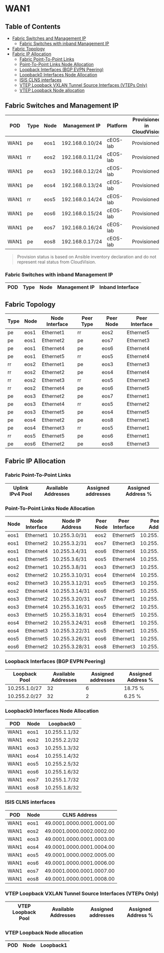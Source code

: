 # WAN1

## Table of Contents

- [Fabric Switches and Management IP](#fabric-switches-and-management-ip)
  - [Fabric Switches with inband Management IP](#fabric-switches-with-inband-management-ip)
- [Fabric Topology](#fabric-topology)
- [Fabric IP Allocation](#fabric-ip-allocation)
  - [Fabric Point-To-Point Links](#fabric-point-to-point-links)
  - [Point-To-Point Links Node Allocation](#point-to-point-links-node-allocation)
  - [Loopback Interfaces (BGP EVPN Peering)](#loopback-interfaces-bgp-evpn-peering)
  - [Loopback0 Interfaces Node Allocation](#loopback0-interfaces-node-allocation)
  - [ISIS CLNS interfaces](#isis-clns-interfaces)
  - [VTEP Loopback VXLAN Tunnel Source Interfaces (VTEPs Only)](#vtep-loopback-vxlan-tunnel-source-interfaces-vteps-only)
  - [VTEP Loopback Node allocation](#vtep-loopback-node-allocation)

## Fabric Switches and Management IP

| POD | Type | Node | Management IP | Platform | Provisioned in CloudVision | Serial Number |
| --- | ---- | ---- | ------------- | -------- | -------------------------- | ------------- |
| WAN1 | pe | eos1 | 192.168.0.10/24 | cEOS-lab | Provisioned | - |
| WAN1 | rr | eos2 | 192.168.0.11/24 | cEOS-lab | Provisioned | - |
| WAN1 | pe | eos3 | 192.168.0.12/24 | cEOS-lab | Provisioned | - |
| WAN1 | pe | eos4 | 192.168.0.13/24 | cEOS-lab | Provisioned | - |
| WAN1 | rr | eos5 | 192.168.0.14/24 | cEOS-lab | Provisioned | - |
| WAN1 | pe | eos6 | 192.168.0.15/24 | cEOS-lab | Provisioned | - |
| WAN1 | pe | eos7 | 192.168.0.16/24 | cEOS-lab | Provisioned | - |
| WAN1 | pe | eos8 | 192.168.0.17/24 | cEOS-lab | Provisioned | - |

> Provision status is based on Ansible inventory declaration and do not represent real status from CloudVision.

### Fabric Switches with inband Management IP

| POD | Type | Node | Management IP | Inband Interface |
| --- | ---- | ---- | ------------- | ---------------- |

## Fabric Topology

| Type | Node | Node Interface | Peer Type | Peer Node | Peer Interface |
| ---- | ---- | -------------- | --------- | ----------| -------------- |
| pe | eos1 | Ethernet1 | rr | eos2 | Ethernet5 |
| pe | eos1 | Ethernet2 | pe | eos7 | Ethernet3 |
| pe | eos1 | Ethernet4 | pe | eos6 | Ethernet4 |
| pe | eos1 | Ethernet5 | rr | eos5 | Ethernet4 |
| rr | eos2 | Ethernet1 | pe | eos3 | Ethernet3 |
| rr | eos2 | Ethernet2 | pe | eos4 | Ethernet4 |
| rr | eos2 | Ethernet3 | rr | eos5 | Ethernet3 |
| rr | eos2 | Ethernet4 | pe | eos6 | Ethernet5 |
| pe | eos3 | Ethernet2 | pe | eos7 | Ethernet1 |
| pe | eos3 | Ethernet4 | rr | eos5 | Ethernet2 |
| pe | eos3 | Ethernet5 | pe | eos4 | Ethernet5 |
| pe | eos4 | Ethernet2 | pe | eos8 | Ethernet1 |
| pe | eos4 | Ethernet3 | rr | eos5 | Ethernet1 |
| rr | eos5 | Ethernet5 | pe | eos6 | Ethernet1 |
| pe | eos6 | Ethernet2 | pe | eos8 | Ethernet3 |

## Fabric IP Allocation

### Fabric Point-To-Point Links

| Uplink IPv4 Pool | Available Addresses | Assigned addresses | Assigned Address % |
| ---------------- | ------------------- | ------------------ | ------------------ |

### Point-To-Point Links Node Allocation

| Node | Node Interface | Node IP Address | Peer Node | Peer Interface | Peer IP Address |
| ---- | -------------- | --------------- | --------- | -------------- | --------------- |
| eos1 | Ethernet1 | 10.255.3.0/31 | eos2 | Ethernet5 | 10.255.3.1/31 |
| eos1 | Ethernet2 | 10.255.3.2/31 | eos7 | Ethernet3 | 10.255.3.3/31 |
| eos1 | Ethernet4 | 10.255.3.4/31 | eos6 | Ethernet4 | 10.255.3.5/31 |
| eos1 | Ethernet5 | 10.255.3.6/31 | eos5 | Ethernet4 | 10.255.3.7/31 |
| eos2 | Ethernet1 | 10.255.3.8/31 | eos3 | Ethernet3 | 10.255.3.9/31 |
| eos2 | Ethernet2 | 10.255.3.10/31 | eos4 | Ethernet4 | 10.255.3.11/31 |
| eos2 | Ethernet3 | 10.255.3.12/31 | eos5 | Ethernet3 | 10.255.3.13/31 |
| eos2 | Ethernet4 | 10.255.3.14/31 | eos6 | Ethernet5 | 10.255.3.15/31 |
| eos3 | Ethernet2 | 10.255.3.20/31 | eos7 | Ethernet1 | 10.255.3.21/31 |
| eos3 | Ethernet4 | 10.255.3.16/31 | eos5 | Ethernet2 | 10.255.3.17/31 |
| eos3 | Ethernet5 | 10.255.3.18/31 | eos4 | Ethernet5 | 10.255.3.19/31 |
| eos4 | Ethernet2 | 10.255.3.24/31 | eos8 | Ethernet1 | 10.255.3.25/31 |
| eos4 | Ethernet3 | 10.255.3.22/31 | eos5 | Ethernet1 | 10.255.3.23/31 |
| eos5 | Ethernet5 | 10.255.3.26/31 | eos6 | Ethernet1 | 10.255.3.27/31 |
| eos6 | Ethernet2 | 10.255.3.28/31 | eos8 | Ethernet3 | 10.255.3.29/31 |

### Loopback Interfaces (BGP EVPN Peering)

| Loopback Pool | Available Addresses | Assigned addresses | Assigned Address % |
| ------------- | ------------------- | ------------------ | ------------------ |
| 10.255.1.0/27 | 32 | 6 | 18.75 % |
| 10.255.2.0/27 | 32 | 2 | 6.25 % |

### Loopback0 Interfaces Node Allocation

| POD | Node | Loopback0 |
| --- | ---- | --------- |
| WAN1 | eos1 | 10.255.1.1/32 |
| WAN1 | eos2 | 10.255.2.2/32 |
| WAN1 | eos3 | 10.255.1.3/32 |
| WAN1 | eos4 | 10.255.1.4/32 |
| WAN1 | eos5 | 10.255.2.5/32 |
| WAN1 | eos6 | 10.255.1.6/32 |
| WAN1 | eos7 | 10.255.1.7/32 |
| WAN1 | eos8 | 10.255.1.8/32 |

### ISIS CLNS interfaces

| POD | Node | CLNS Address |
| --- | ---- | ------------ |
| WAN1 | eos1 | 49.0001.0000.0001.0001.00 |
| WAN1 | eos2 | 49.0001.0000.0002.0002.00 |
| WAN1 | eos3 | 49.0001.0000.0001.0003.00 |
| WAN1 | eos4 | 49.0001.0000.0001.0004.00 |
| WAN1 | eos5 | 49.0001.0000.0002.0005.00 |
| WAN1 | eos6 | 49.0001.0000.0001.0006.00 |
| WAN1 | eos7 | 49.0001.0000.0001.0007.00 |
| WAN1 | eos8 | 49.0001.0000.0001.0008.00 |

### VTEP Loopback VXLAN Tunnel Source Interfaces (VTEPs Only)

| VTEP Loopback Pool | Available Addresses | Assigned addresses | Assigned Address % |
| --------------------- | ------------------- | ------------------ | ------------------ |

### VTEP Loopback Node allocation

| POD | Node | Loopback1 |
| --- | ---- | --------- |
